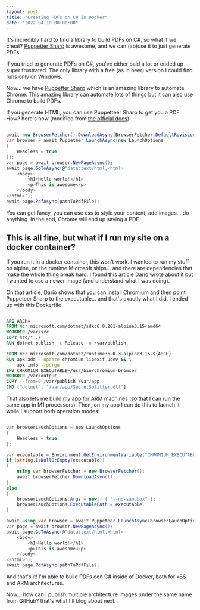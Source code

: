 ```yaml
---
layout: post
title: "Creating PDFs on C# in Docker"
date: "2022-04-10 00:00:00"
---
```

It's incredibly hard to find a library to build PDFs on C#, so what if we cheat? [Puppetter Sharp](https://www.puppeteersharp.com/) is awesome, and we can (ab)use it to just generate PDFs.

<!--more-->

If you tried to generate PDFs on C#, you've either paid a lot or ended up super frustrated. The only library with a free (as in beer) version I could find runs only on Windows.

Now... we have [Puppetter Sharp](https://www.puppeteersharp.com/) which is an amazing library to automate Chrome. This amazing library can automate lots of things but it can also use Chrome to build PDFs.

If you generate HTML, you can use Puppetteer Sharp to get you a PDF. How? here's how (modified from [the official docs](https://www.puppeteersharp.com/api/index.html))

```c#

await new BrowserFetcher().DownloadAsync(BrowserFetcher.DefaultRevision);
var browser = await Puppeteer.LaunchAsync(new LaunchOptions
{
    Headless = true
});
var page = await browser.NewPageAsync();
await page.GoToAsync(@"data:text/html,<html>
    <body>
        <h1>Hello world!</h1>
        <p>This is awesome</p>
    </body>
</html>");
await page.PdfAsync(pathToPdfFile);

```

You can get fancy, you can use css to style your content, add images... do anything. In the end, Chrome will end up saving a PDF.

## This is all fine, but what if I run my site on a docker container?

If you run it in a docker container, this won't work. I wanted to run my stuff on alpine, on the runtime Microsoft ships... and there are dependencies that make the whole thing break hard. I found [this article Darío wrote about it](https://www.hardkoded.com/blog/puppeteer-sharp-docker) but I wanted to use a newer image (and understand what I was doing).

On that article, Darío shows that you can install Chromium and then point Puppeteer Sharp to the executable... and that's exactly what I did. I ended up with this Dockerfile

```Dockerfile

ARG ARCH=
FROM mcr.microsoft.com/dotnet/sdk:6.0.201-alpine3.15-amd64
WORKDIR /var/src
COPY src/* ./
RUN dotnet publish -c Release -o /var/publish

FROM mcr.microsoft.com/dotnet/runtime:6.0.3-alpine3.15-${ARCH}
RUN apk add --update chromium libexif udev && \
    apk info --purge
ENV CHROMIUM_EXECUTABLE=/usr/bin/chromium-browser
WORKDIR /var/output
COPY --from=0 /var/publish /var/app
CMD ["dotnet", "/var/app/SecretSplitter.dll"]

```

That also lets me build my app for ARM machines (so that I can run the same app in M1 processors). Then, on my app I can do this to launch it while I support both operation modes:

```c#

var browserLauchOptions = new LaunchOptions
{
    Headless = true
};

var executable = Environment.GetEnvironmentVariable("CHROMIUM_EXECUTABLE");
if (string.IsNullOrEmpty(executable))
{
    using var browserFetcher = new BrowserFetcher();
    await browserFetcher.DownloadAsync();
}
else
{
    browserLauchOptions.Args = new[] { "--no-sandbox" };
    browserLauchOptions.ExecutablePath = executable;
}

await using var browser = await Puppeteer.LaunchAsync(browserLauchOptions);
var page = await browser.NewPageAsync();
await page.GoToAsync(@"data:text/html,<html>
    <body>
        <h1>Hello world!</h1>
        <p>This is awesome</p>
    </body>
</html>");
await page.PdfAsync(pathToPdfFile);

```

And that's it! I'm able to build PDFs con C# inside of Docker, both for x86 and ARM architectures.

Now... how can I publish multiple architecture images under the same name from GitHub? that's what I'll blog about next.
